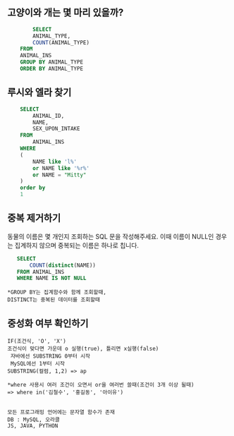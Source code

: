 ## 고양이와 개는 몇 마리 있을까?
```sql
        SELECT
        ANIMAL_TYPE,
        COUNT(ANIMAL_TYPE)
    FROM 
    ANIMAL_INS
    GROUP BY ANIMAL_TYPE
    ORDER BY ANIMAL_TYPE 
```

## 루시와 엘라 찾기
```sql    
    SELECT 
        ANIMAL_ID, 
        NAME, 
        SEX_UPON_INTAKE 
    FROM 
        ANIMAL_INS 
    WHERE 
    (
        NAME like 'l%' 
        or NAME like '%r%' 
        or NAME = "Mitty"
    ) 
    order by 
    1
```


## 중복 제거하기
동물의 이름은 몇 개인지 조회하는 SQL 문을 작성해주세요. 이때 이름이 NULL인 경우는 집계하지 않으며 중복되는 이름은 하나로 칩니다.
 ```sql 
    SELECT
        COUNT(distinct(NAME))
    FROM ANIMAL_INS
    WHERE NAME IS NOT NULL
```
    *GROUP BY는 집계함수와 함께 조회할때,
    DISTINCT는 중복된 데이터를 조회할때

## 중성화 여부 확인하기
    IF(조건식, 'O', 'X') 
    조건식이 맞다면 가운데 o 실행(true), 틀리면 x실행(false) 
     자바에선 SUBSTRING 0부터 시작
     MySQL에선 1부터 시작
    SUBSTRING(컬럼, 1,2) => ap
     
    *where 사용시 여러 조건이 오면서 or을 여러번 쓸때(조건이 3개 이상 될때)
    => where in('김철수', '홍길동', '아이유')  
    

    모든 프로그래밍 언어에는 문자열 함수가 존재
    DB : MySQL, 오라클
    JS, JAVA, PYTHON
    




